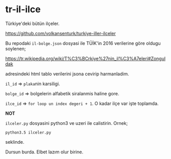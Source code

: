 # tr-il-ilce
Türkiye'deki bütün ilçeler.


https://github.com/volkansenturk/turkiye-iller-ilceler

Bu repodaki `il-bolge.json` dosyasi ile TÜİK'in 2016 verilerine göre oldugu soylenen;

https://tr.wikipedia.org/wiki/T%C3%BCrkiye%27nin_il%C3%A7eleri#Zonguldak

adresindeki html tablo verilerini jsona cevirip harmanladim. 

`il_id`    => `plaka`nin karsiligi.

`bolge_id` => bolgelerin alfabetik siralanmis haline gore.

`ilce_id`  => `for loop un index degeri + 1`. O kadar ilçe var işte toplamda.


**NOT** 

`ilceler.py` dosyasini python3 ve uzeri ile calistirin. Ornek;

`python3.5 ilceler.py`

seklinde. 



Dursun burda. Elbet lazım olur birine. 
